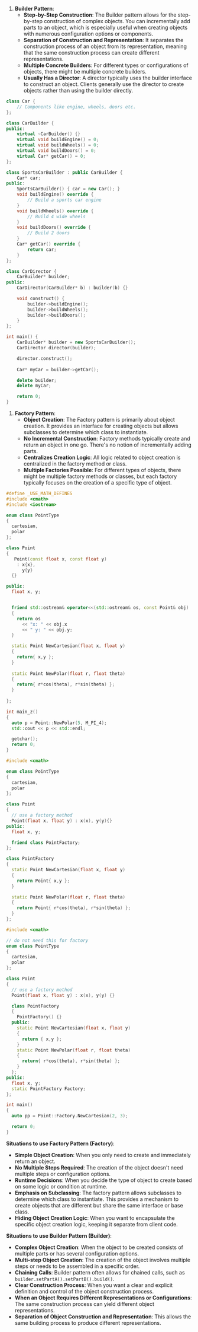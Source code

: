 1. **Builder Pattern**:
    - **Step-by-Step Construction**: The Builder pattern allows for the step-by-step construction of complex objects. You can incrementally add parts to an object, which is especially useful when creating objects with numerous configuration options or components.
    - **Separation of Construction and Representation**: It separates the construction process of an object from its representation, meaning that the same construction process can create different representations.
    - **Multiple Concrete Builders**: For different types or configurations of objects, there might be multiple concrete builders.
    - **Usually Has a Director**: A director typically uses the builder interface to construct an object. Clients generally use the director to create objects rather than using the builder directly.

```c++
class Car {
    // Components like engine, wheels, doors etc.
};

class CarBuilder {
public:
    virtual ~CarBuilder() {}
    virtual void buildEngine() = 0;
    virtual void buildWheels() = 0;
    virtual void buildDoors() = 0;
    virtual Car* getCar() = 0;
};

class SportsCarBuilder : public CarBuilder {
    Car* car;
public:
    SportsCarBuilder() { car = new Car(); }
    void buildEngine() override {
        // Build a sports car engine
    }
    void buildWheels() override {
        // Build 4 wide wheels
    }
    void buildDoors() override {
        // Build 2 doors
    }
    Car* getCar() override {
        return car;
    }
};

class CarDirector {
    CarBuilder* builder;
public:
    CarDirector(CarBuilder* b) : builder(b) {}

    void construct() {
        builder->buildEngine();
        builder->buildWheels();
        builder->buildDoors();
    }
};

int main() {
    CarBuilder* builder = new SportsCarBuilder();
    CarDirector director(builder);

    director.construct();
    
    Car* myCar = builder->getCar();

    delete builder;
    delete myCar;

    return 0;
}

```

1. **Factory Pattern**:
    - **Object Creation**: The Factory pattern is primarily about object creation. It provides an interface for creating objects but allows subclasses to determine which class to instantiate.
    - **No Incremental Construction**: Factory methods typically create and return an object in one go. There's no notion of incrementally adding parts.
    - **Centralizes Creation Logic**: All logic related to object creation is centralized in the factory method or class.
    - **Multiple Factories Possible**: For different types of objects, there might be multiple factory methods or classes, but each factory typically focuses on the creation of a specific type of object.


```c++
#define _USE_MATH_DEFINES
#include <cmath>
#include <iostream>

enum class PointType
{
  cartesian,
  polar
};

class Point
{
   Point(const float x, const float y)
    : x{x},
      y{y}
  {}

public:
  float x, y;


  friend std::ostream& operator<<(std::ostream& os, const Point& obj)
  {
    return os
      << "x: " << obj.x
      << " y: " << obj.y;
  }

  static Point NewCartesian(float x, float y)
  {
    return{ x,y };
  }
  
  static Point NewPolar(float r, float theta)
  {
    return{ r*cos(theta), r*sin(theta) };
  }
  
};

int main_z()
{
  auto p = Point::NewPolar(5, M_PI_4);
  std::cout << p << std::endl;

  getchar();
  return 0;
}
```

```c++
#include <cmath>

enum class PointType
{
  cartesian,
  polar
};

class Point
{
  // use a factory method
  Point(float x, float y) : x(x), y(y){}
public:
  float x, y;

  friend class PointFactory;
};

class PointFactory
{
  static Point NewCartesian(float x, float y)
  {
    return Point{ x,y };
  }

  static Point NewPolar(float r, float theta)
  {
    return Point{ r*cos(theta), r*sin(theta) };
  }
};

```

```c++
#include <cmath>

// do not need this for factory
enum class PointType
{
  cartesian,
  polar
};

class Point
{
  // use a factory method
  Point(float x, float y) : x(x), y(y) {}

  class PointFactory
  {
    PointFactory() {}
  public:
    static Point NewCartesian(float x, float y)
    {
      return { x,y };
    }
    static Point NewPolar(float r, float theta)
    {
      return{ r*cos(theta), r*sin(theta) };
    }
  };
public:
  float x, y;
  static PointFactory Factory;
};

int main()
{
  auto pp = Point::Factory.NewCartesian(2, 3);

  return 0;
}
```

**Situations to use Factory Pattern (Factory)**:

- **Simple Object Creation**: When you only need to create and immediately return an object.
- **No Multiple Steps Required**: The creation of the object doesn't need multiple steps or configuration options.
- **Runtime Decisions**: When you decide the type of object to create based on some logic or condition at runtime.
- **Emphasis on Subclassing**: The factory pattern allows subclasses to determine which class to instantiate. This provides a mechanism to create objects that are different but share the same interface or base class.
- **Hiding Object Creation Logic**: When you want to encapsulate the specific object creation logic, keeping it separate from client code.
    

**Situations to use Builder Pattern (Builder)**:

- **Complex Object Creation**: When the object to be created consists of multiple parts or has several configuration options.
- **Multi-step Object Creation**: The creation of the object involves multiple steps or needs to be assembled in a specific order.
- **Chaining Calls**: Builder pattern often allows for chained calls, such as `builder.setPartA().setPartB().build()`.
- **Clear Construction Process**: When you want a clear and explicit definition and control of the object construction process.
- **When an Object Requires Different Representations or Configurations**: The same construction process can yield different object representations.
- **Separation of Object Construction and Representation**: This allows the same building process to produce different representations.